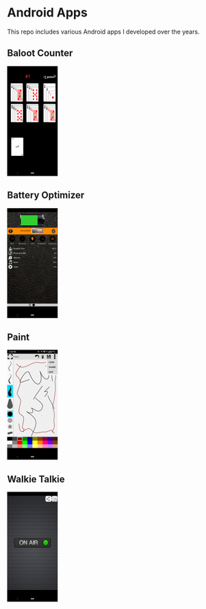 # Android Apps
This repo includes various Android apps I developed over the years.

## Baloot Counter
<img src="https://github.com/younes-alturkey/android-apps/blob/main/images/baloot.png" height="256"/>

## Battery Optimizer
<img src="https://github.com/younes-alturkey/android-apps/blob/main/images/battery.png" height="256"/>

## Paint
<img src="https://github.com/younes-alturkey/android-apps/blob/main/images/paint.png" height="256"/>

## Walkie Talkie
<img src="https://github.com/younes-alturkey/android-apps/blob/main/images/walkie-talkie-2.png" height="256"/>
